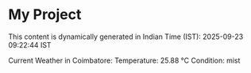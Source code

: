 # My Project

This content is dynamically generated in Indian Time (IST): 2025-09-23 09:22:44 IST


Current Weather in Coimbatore:
Temperature: 25.88 °C
Condition: mist

